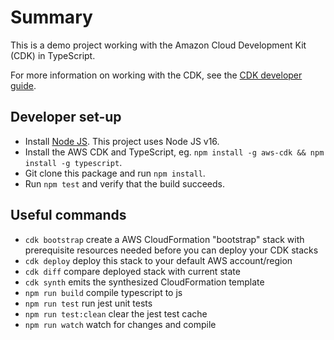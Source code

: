 # Summary

This is a demo project working with the Amazon Cloud Development Kit (CDK) in TypeScript.

For more information on working with the CDK, see the [CDK developer guide](https://docs.aws.amazon.com/cdk/latest/guide/home.html).

## Developer set-up

* Install [Node JS](https://nodejs.org). This project uses Node JS v16.
* Install the AWS CDK and TypeScript, eg. `npm install -g aws-cdk && npm install -g typescript`.
* Git clone this package and run `npm install`.
* Run `npm test` and verify that the build succeeds.

## Useful commands

* `cdk bootstrap`   create a AWS CloudFormation "bootstrap" stack with prerequisite resources needed before you can deploy your CDK stacks
* `cdk deploy`      deploy this stack to your default AWS account/region
* `cdk diff`        compare deployed stack with current state
* `cdk synth`       emits the synthesized CloudFormation template
* `npm run build`   compile typescript to js
* `npm run test`    run jest unit tests
* `npm run test:clean` clear the jest test cache
* `npm run watch`   watch for changes and compile
